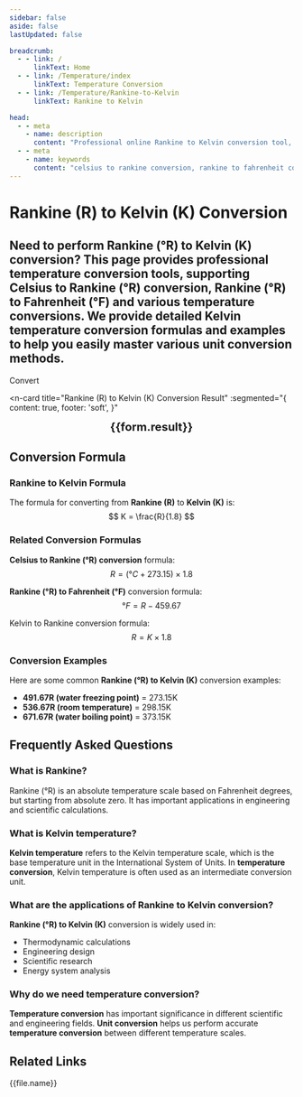 ```yaml
---
sidebar: false
aside: false
lastUpdated: false

breadcrumb:
  - - link: /
      linkText: Home
  - - link: /Temperature/index
      linkText: Temperature Conversion
  - - link: /Temperature/Rankine-to-Kelvin
      linkText: Rankine to Kelvin

head:
  - - meta
    - name: description
      content: "Professional online Rankine to Kelvin conversion tool, supporting Celsius to Rankine (°R) conversion, Rankine (°R) to Kelvin conversion, etc. Provides detailed Kelvin temperature conversion formulas and unit conversion explanations, making it your best choice for temperature conversion."
  - - meta
    - name: keywords
      content: "celsius to rankine conversion, rankine to fahrenheit conversion, rankine to kelvin conversion, kelvin temperature, temperature conversion, temperature conversion, unit conversion"
---
```

# Rankine (R) to Kelvin (K) Conversion

Need to perform **Rankine (°R) to Kelvin (K)** conversion? This page provides professional **temperature conversion** tools, supporting **Celsius to Rankine (°R) conversion**, **Rankine (°R) to Fahrenheit (°F)** and various **temperature conversions**. We provide detailed **Kelvin temperature** conversion formulas and examples to help you easily master various **unit conversion** methods.
---
<script setup>
import { onMounted, reactive, inject, ref } from 'vue'
import { NButton,NForm ,NFormItem,NInput,NInputNumber,NSelect,NCard,useMessage,NGrid ,NGi  } from 'naive-ui'
import { defineClientComponent } from 'vitepress'
import { Temperature } from '../files';
const seoKey = ['celsius to rankine conversion', 'rankine to fahrenheit conversion', 'rankine to kelvin conversion','kelvin temperature', 'temperature conversion', 'temperature conversion','unit conversion']

const convert = inject('convert')

const form = reactive({
  number: null,
  result: '',
})

const convertHandler = () => {
  if (form.number !== null && !isNaN(form.number)) {
    const convertedValue = parseFloat(form.number) / 1.8
    form.result = `${form.number}R = ${convertedValue.toFixed(2)}K`
  } else {
    form.result = 'Please enter a valid number.'
  }
}
</script>

<n-form size="large" :model="form">
  <n-form-item label="Rankine (R)">
    <n-input-number v-model:value="form.number" placeholder="Enter Rankine value" style="width: 100%" />
  </n-form-item>
  <n-form-item>
    <n-button type="info" @click="convertHandler" block>Convert</n-button>
  </n-form-item>
</n-form>

<n-card
  title="Rankine (R) to Kelvin (K) Conversion Result"
  :segmented="{
    content: true,
    footer: 'soft',
  }"
>
  <div  style="text-align:center;font-size:20px;">
    <strong>{{form.result}}</strong>
  </div>
  <template #footer>
    <div>
      <span v-for="item of seoKey">{{item}}, </span>
    </div>
  </template>
</n-card>


## Conversion Formula

### Rankine to Kelvin Formula
The formula for converting from **Rankine (R)** to **Kelvin (K)** is:
$$ K = \frac{R}{1.8} $$

### Related Conversion Formulas
**Celsius to Rankine (°R) conversion** formula:
$$ R = (°C + 273.15) \times 1.8 $$

**Rankine (°R) to Fahrenheit (°F)** conversion formula:
$$ °F = R - 459.67 $$

Kelvin to Rankine conversion formula:
$$ R = K \times 1.8 $$

### Conversion Examples
Here are some common **Rankine (°R) to Kelvin (K)** conversion examples:
- **491.67R (water freezing point)** = 273.15K
- **536.67R (room temperature)** = 298.15K
- **671.67R (water boiling point)** = 373.15K

## Frequently Asked Questions

### What is Rankine?
Rankine (°R) is an absolute temperature scale based on Fahrenheit degrees, but starting from absolute zero. It has important applications in engineering and scientific calculations.

### What is Kelvin temperature?
**Kelvin temperature** refers to the Kelvin temperature scale, which is the base temperature unit in the International System of Units. In **temperature conversion**, Kelvin temperature is often used as an intermediate conversion unit.

### What are the applications of Rankine to Kelvin conversion?
**Rankine (°R) to Kelvin (K)** conversion is widely used in:
- Thermodynamic calculations
- Engineering design
- Scientific research
- Energy system analysis

### Why do we need temperature conversion?
**Temperature conversion** has important significance in different scientific and engineering fields. **Unit conversion** helps us perform accurate **temperature conversion** between different temperature scales.

## Related Links
<n-grid x-gap="12" cols="1 s:2 m:3 l:3 xl:4 2xl:5" responsive="screen">
  <n-gi v-for="(file, index) in Temperature" :key="index">
    <n-button
      text
      tag="a"
      :href="file.path"
      type="info"
    >
      {{file.name}}
    </n-button>
  </n-gi>
</n-grid>